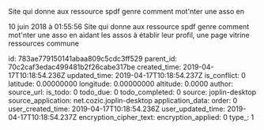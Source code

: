 Site qui donne aux ressource spdf genre comment mot\'nter une asso en

10 juin 2018 à 01:55:56
Site qui donne aux ressource spdf genre comment mot\'nter une asso en
aidant les assos à établir leur profil, une page vitrine ressources
commune


id: 783ae779150141abaa809c5cdc3ff529
parent_id: 70c2caf3edac499481b2f26cabe317be
created_time: 2019-04-17T10:18:54.236Z
updated_time: 2019-04-17T10:18:54.237Z
is_conflict: 0
latitude: 0.00000000
longitude: 0.00000000
altitude: 0.0000
author: 
source_url: 
is_todo: 0
todo_due: 0
todo_completed: 0
source: joplin-desktop
source_application: net.cozic.joplin-desktop
application_data: 
order: 0
user_created_time: 2019-04-17T10:18:54.236Z
user_updated_time: 2019-04-17T10:18:54.237Z
encryption_cipher_text: 
encryption_applied: 0
type_: 1